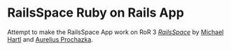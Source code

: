 # RailsSpace Ruby on Rails App

Attempt to make the RailsSpace App work on RoR 3
[*RailsSpace*](http://www.amazon.com/RailsSpace-Building-Networking-Addison-Wesley-Professional/dp/0321480791/)
by [Michael Hartl](http://michaelhartl.com/) and [Aurelius Prochazka](http://aure.com/).
